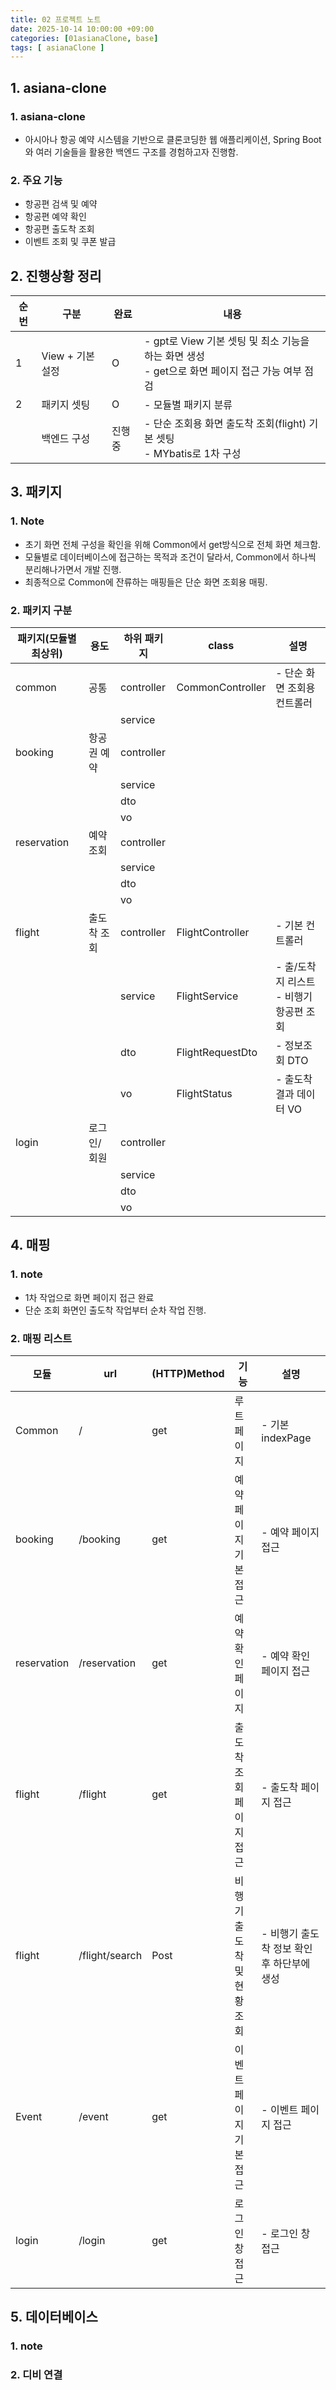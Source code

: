 ```yaml
---
title: 02 프로젝트 노트
date: 2025-10-14 10:00:00 +09:00
categories: [01asianaClone, base]
tags: [ asianaClone ]
---
```


## 1. asiana-clone
### 1. asiana-clone
 - 아시아나 항공 예약 시스템을 기반으로 클론코딩한 웹 애플리케이션, Spring Boot와 여러 기술들을 활용한 백엔드 구조를 경험하고자 진행함.

### 2. 주요 기능
  - 항공편 검색 및 예약
  - 항공편 예약 확인
  - 항공편 출도착 조회
  - 이벤트 조회 및 쿠폰 발급

## 2. 진행상황 정리

 | 순번 | 구분           | 완료  | 내용                                                                 |
 |----|--------------|-----|--------------------------------------------------------------------|
 | 1  | View + 기본 설정 | O   | - gpt로 View 기본 셋팅 및 최소 기능을 하는 화면 생성 <br> - get으로 화면 페이지 접근 가능 여부 점검|
 | 2  | 패키지 셋팅       | O   | - 모듈별 패키지 분류                                                       |
 |    | 백엔드 구성       | 진행중 | - 단순 조회용 화면 출도착 조회(flight) 기본 셋팅 <br> - MYbatis로 1차 구성         | 

## 3. 패키지
### 1. Note 
 - 초기 화면 전체 구성을 확인을 위해 Common에서 get방식으로 전체 화면 체크함.
 - 모듈별로 데이터베이스에 접근하는 목적과 조건이 달라서, Common에서 하나씩 분리해나가면서 개발 진행.
 - 최종적으로 Common에 잔류하는 매핑들은 단순 화면 조회용 매핑. 
  
### 2. 패키지 구분

  | 패키지(모듈별 최상위) | 용도 | 하위 패키지     | class            | 설명                            |
  |--------------|--|------------|------------------|-------------------------------| 
  | common       | 공통 | controller | CommonController | - 단순 화면 조회용 컨트롤러              |
  |              |  | service    |                  |                               |
  | booking      | 항공권 예약 | controller |                  |                               |
  |              |  | service    |                  |                               |
  |              |  | dto        |                  |                               |
  |              |  | vo         |                  |                               |
  | reservation  | 예약 조회 | controller |                  |                               |
  |              |  | service    |                  |                               |
  |              |  | dto        |                  |                               |
  |              |  | vo     |                  |                               |
  | flight       | 출도착 조회 | controller | FlightController | - 기본 컨트롤러                     |
  |              |  | service    | FlightService    | - 출/도착지 리스트 <br> - 비행기 항공편 조회 |
  |              |  | dto        | FlightRequestDto | - 정보조회 DTO                    |
  |              |  | vo     | FlightStatus     | - 출도착 결과 데이터 VO               |
  | login        | 로그인/회원 | controller |                  |                               |
  |              |  | service    |                  |                               |
  |              |  | dto        |                  |                               |
  |              |  | vo     |                  |                               |
 
## 4. 매핑 
### 1. note
 - 1차 작업으로 화면 페이지 접근 완료
 - 단순 조회 화면인 출도착 작업부터 순차 작업 진행.
 
### 2. 매핑 리스트

 | 모듈          | url          | (HTTP)Method | 기능              | 설명                        |
 |-------------|--------------|--------------|-----------------|---------------------------|
 | Common      | /            | get          | 루트페이지           | - 기본 indexPage            |
 | booking     | /booking     | get          | 예약 페이지 기본 접근    | - 예약 페이지 접근               |
 | reservation | /reservation | get          | 예약 확인 페이지       | - 예약 확인 페이지 접근            |
 | flight      | /flight      | get          | 출도착 조회 페이지 접근   | - 출도착 페이지 접근              |
 | flight      | /flight/search     | Post         | 비행기 출도착 및 현황 조회 | - 비행기 출도착 정보 확인 후 하단부에 생성 |
 | Event       | /event       | get          | 이벤트 페이지 기본 접근   | - 이벤트 페이지 접근              |
 | login       | /login       | get          | 로그인창 접근         | - 로그인 창 접근                |
 
## 5. 데이터베이스
### 1. note
 
### 2. 디비 연결
